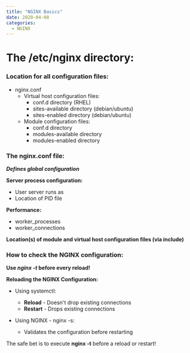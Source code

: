 ```yaml
---
title: "NGINX Basics"
date: 2020-04-08
categories:
  - NGINX
---
```


# The /etc/nginx directory:

### Location for all configuration files:
- nginx.conf
  - Virtual host configuration files:
      - conf.d directory (RHEL)
      - sites-available directory (debian/ubuntu)
      - sites-enabled directory (debian/ubuntu)
  - Module configuration files:
    - conf.d directory
    - modules-available directory
    - modules-enabled directory

### The nginx.conf file:

***Defines global configuration***

**Server process configuration:**
- User server runs as
- Location of PID file

**Performance:**
- worker_processes
- worker_connections

**Location(s) of module and virtual host configuration files (via include)**

### How to check the NGINX configuration:

**Use *nginx -t* before every reload!**

**Reloading the NGINX Configuration:**

- Using systemctl:
  - **Reload** - Doesn't drop existing connections
  - **Restart** - Drops existing connections

- Using NGINX - nginx -s:
  - Validates the configuration before restarting

The safe bet is to execute **nginx -t** before a reload or restart!
